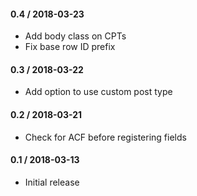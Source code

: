 #### 0.4 / 2018-03-23

* Add body class on CPTs
* Fix base row ID prefix

#### 0.3 / 2018-03-22

* Add option to use custom post type

#### 0.2 / 2018-03-21

* Check for ACF before registering fields

#### 0.1 / 2018-03-13

* Initial release
